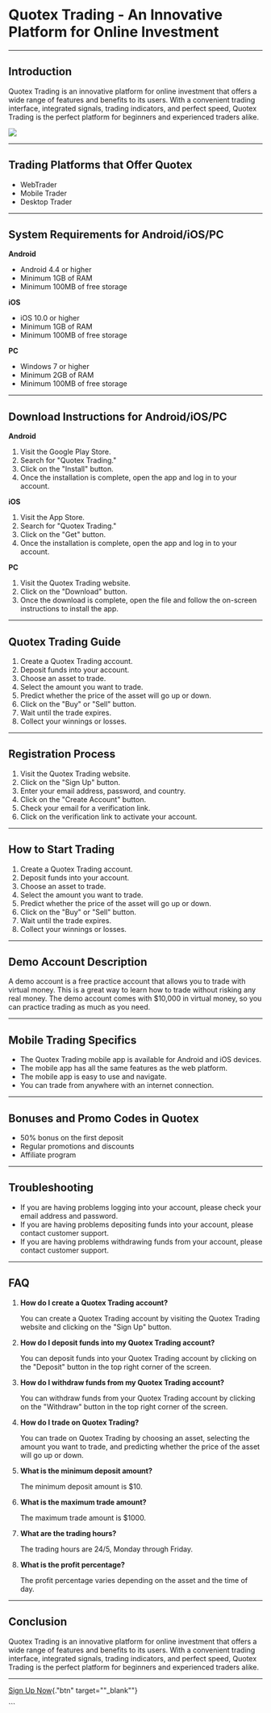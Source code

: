 # Quotex Trading - An Innovative Platform for Online Investment

------------------------------------------------------------------------

## Introduction

Quotex Trading is an innovative platform for online investment that
offers a wide range of features and benefits to its users. With a
convenient trading interface, integrated signals, trading indicators,
and perfect speed, Quotex Trading is the perfect platform for beginners
and experienced traders alike.

[![](https://static.quotex.io/files/4_en/300_250.jpg)](https://traff.sbs/brokerqxlid)

------------------------------------------------------------------------

## Trading Platforms that Offer Quotex

-   WebTrader
-   Mobile Trader
-   Desktop Trader

------------------------------------------------------------------------

## System Requirements for Android/iOS/PC

**Android**

-   Android 4.4 or higher
-   Minimum 1GB of RAM
-   Minimum 100MB of free storage

**iOS**

-   iOS 10.0 or higher
-   Minimum 1GB of RAM
-   Minimum 100MB of free storage

**PC**

-   Windows 7 or higher
-   Minimum 2GB of RAM
-   Minimum 100MB of free storage

------------------------------------------------------------------------

## Download Instructions for Android/iOS/PC

**Android**

1.  Visit the Google Play Store.
2.  Search for "Quotex Trading."
3.  Click on the "Install" button.
4.  Once the installation is complete, open the app and log in to your
    account.

**iOS**

1.  Visit the App Store.
2.  Search for "Quotex Trading."
3.  Click on the "Get" button.
4.  Once the installation is complete, open the app and log in to your
    account.

**PC**

1.  Visit the Quotex Trading website.
2.  Click on the "Download" button.
3.  Once the download is complete, open the file and follow the
    on-screen instructions to install the app.

------------------------------------------------------------------------

## Quotex Trading Guide

1.  Create a Quotex Trading account.
2.  Deposit funds into your account.
3.  Choose an asset to trade.
4.  Select the amount you want to trade.
5.  Predict whether the price of the asset will go up or down.
6.  Click on the "Buy" or "Sell" button.
7.  Wait until the trade expires.
8.  Collect your winnings or losses.

------------------------------------------------------------------------

## Registration Process

1.  Visit the Quotex Trading website.
2.  Click on the "Sign Up" button.
3.  Enter your email address, password, and country.
4.  Click on the "Create Account" button.
5.  Check your email for a verification link.
6.  Click on the verification link to activate your account.

------------------------------------------------------------------------

## How to Start Trading

1.  Create a Quotex Trading account.
2.  Deposit funds into your account.
3.  Choose an asset to trade.
4.  Select the amount you want to trade.
5.  Predict whether the price of the asset will go up or down.
6.  Click on the "Buy" or "Sell" button.
7.  Wait until the trade expires.
8.  Collect your winnings or losses.

------------------------------------------------------------------------

## Demo Account Description

A demo account is a free practice account that allows you to trade with
virtual money. This is a great way to learn how to trade without risking
any real money. The demo account comes with \$10,000 in virtual money,
so you can practice trading as much as you need.

------------------------------------------------------------------------

## Mobile Trading Specifics

-   The Quotex Trading mobile app is available for Android and iOS
    devices.
-   The mobile app has all the same features as the web platform.
-   The mobile app is easy to use and navigate.
-   You can trade from anywhere with an internet connection.

------------------------------------------------------------------------

## Bonuses and Promo Codes in Quotex

-   50% bonus on the first deposit
-   Regular promotions and discounts
-   Affiliate program

------------------------------------------------------------------------

## Troubleshooting

-   If you are having problems logging into your account, please check
    your email address and password.
-   If you are having problems depositing funds into your account,
    please contact customer support.
-   If you are having problems withdrawing funds from your account,
    please contact customer support.

------------------------------------------------------------------------

## FAQ

1.  **How do I create a Quotex Trading account?**

    You can create a Quotex Trading account by visiting the Quotex
    Trading website and clicking on the "Sign Up" button.

2.  **How do I deposit funds into my Quotex Trading account?**

    You can deposit funds into your Quotex Trading account by clicking
    on the "Deposit" button in the top right corner of the screen.

3.  **How do I withdraw funds from my Quotex Trading account?**

    You can withdraw funds from your Quotex Trading account by clicking
    on the "Withdraw" button in the top right corner of the
    screen.

4.  **How do I trade on Quotex Trading?**

    You can trade on Quotex Trading by choosing an asset, selecting the
    amount you want to trade, and predicting whether the price of the
    asset will go up or down.

5.  **What is the minimum deposit amount?**

    The minimum deposit amount is \$10.

6.  **What is the maximum trade amount?**

    The maximum trade amount is \$1000.

7.  **What are the trading hours?**

    The trading hours are 24/5, Monday through Friday.

8.  **What is the profit percentage?**

    The profit percentage varies depending on the asset and the time of
    day.

------------------------------------------------------------------------

## Conclusion

Quotex Trading is an innovative platform for online investment that
offers a wide range of features and benefits to its users. With a
convenient trading interface, integrated signals, trading indicators,
and perfect speed, Quotex Trading is the perfect platform for beginners
and experienced traders alike.

------------------------------------------------------------------------

[Sign Up Now](\%22https://traff.sbs/brokerqxlid\%22){."btn"
target=""_blank""}

\`\`\`

